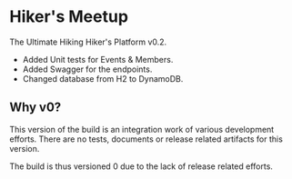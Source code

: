 Hiker's Meetup
==================================================

The Ultimate Hiking Hiker's Platform v0.2.

- Added Unit tests for Events & Members.
- Added Swagger for the endpoints.
- Changed database from H2 to DynamoDB.

Why v0?
-----------

This version of the build is an integration work of various development efforts.
There are no tests, documents or release related artifacts for this version.

The build is thus versioned 0 due to the lack of release related efforts.